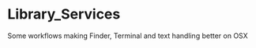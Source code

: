 Library_Services
================

Some workflows making Finder, Terminal and text handling better on OSX